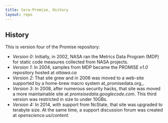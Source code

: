 ```yaml
---
title: tera-Promise, History
layout: repo
---
```


## History

This is version four of the Promise repository:

+ _Version 0_: Initially, in 2002, NASA ran the Metrics Data Program (MDP)
  for static code measures collected from NASA projects.
+ _Version 1_: In 2004, samples from MDP became the PROMISE _v1.0_ repository hosted
  at _ottawa.ca_
+ _Version 2_: That site grew and in 2006 was moved to a web-site supported
  by a home-brew
  macro system at_promisedata.org_.
+ _Version 3_: In 2008, after numerous security hacks,
   that site was moved a more maintainable site at
  _promsisedata.googlecode.com_. This third version was
  restricted in size to under 10GBs.
+ _Version 4:_ In 2014, with support from NcState,
  that site was upgraded to  terabyte size.  At
  the same time, a support discussion forum was created at
  _openscience.us/content_.


